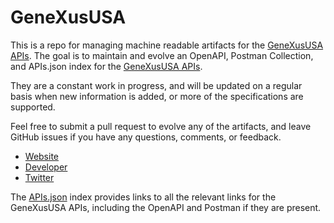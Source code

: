 # GeneXusUSAThis is a repo for managing machine readable artifacts for the [GeneXusUSA APIs](https://genexususa.com/). The goal is to maintain and evolve an OpenAPI, Postman Collection, and APIs.json index for the [GeneXusUSA APIs](https://genexususa.com/).They are a constant work in progress, and will be updated on a regular basis when new information is added, or more of the specifications are supported.Feel free to submit a pull request to evolve any of the artifacts, and leave GitHub issues if you have any questions, comments, or feedback.- [Website](https://genexususa.com/)- [Developer](https://genexususa.com/)- [Twitter](https://twitter.com/GeneXusUSA)The [APIs.json](https://github.com/api-evangelist/genexususa/blob/master/apis.json) index provides links to all the relevant links for the GeneXusUSA APIs, including the OpenAPI and Postman if they are present.